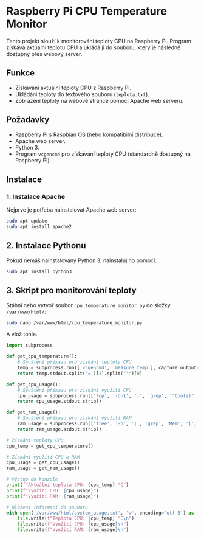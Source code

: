 # Raspberry Pi CPU Temperature Monitor

Tento projekt slouží k monitorování teploty CPU na Raspberry Pi. Program získává aktuální teplotu CPU a ukládá ji do souboru, který je následně dostupný přes webový server.

## Funkce
- Získávání aktuální teploty CPU z Raspberry Pi.
- Ukládání teploty do textového souboru (`teplota.txt`).
- Zobrazení teploty na webové stránce pomocí Apache web serveru.

## Požadavky
- Raspberry Pi s Raspbian OS (nebo kompatibilní distribuce).
- Apache web server.
- Python 3.
- Program `vcgencmd` pro získávání teploty CPU (standardně dostupný na Raspberry Pi).

## Instalace

### 1. Instalace Apache
Nejprve je potřeba nainstalovat Apache web server:

```bash
sudo apt update
sudo apt install apache2
```
## 2. Instalace Pythonu
Pokud nemáš nainstalovaný Python 3, nainstaluj ho pomocí:

```bash
sudo apt install python3
```
## 3. Skript pro monitorování teploty
Stáhni nebo vytvoř soubor `cpu_temperature_monitor.py` do složky `/var/www/html/`:

```bash
sudo nano /var/www/html/cpu_temperature_monitor.py
```

A vlož tohle.

```python
import subprocess

def get_cpu_temperature():
    # Spuštění příkazu pro získání teploty CPU
    temp = subprocess.run(['vcgencmd', 'measure_temp'], capture_output=True, text=True)
    return temp.stdout.split('=')[1].split("'")[0]

def get_cpu_usage():
    # Spuštění příkazu pro získání využití CPU
    cpu_usage = subprocess.run(['top', '-bn1', '|', 'grep', '"Cpu(s)"', '|', 'sed', 's/.*, *\([0-9.]*\)%*id.*/\1/', '|', 'awk', '{print 100 - $1 "%"}'], capture_output=True, text=True)
    return cpu_usage.stdout.strip()

def get_ram_usage():
    # Spuštění příkazu pro získání využití RAM
    ram_usage = subprocess.run(['free', '-h', '|', 'grep', 'Mem', '|', 'awk', '{print $3 "/" $2}'], capture_output=True, text=True)
    return ram_usage.stdout.strip()

# Získání teploty CPU
cpu_temp = get_cpu_temperature()

# Získání využití CPU a RAM
cpu_usage = get_cpu_usage()
ram_usage = get_ram_usage()

# Výstup do konzole
print(f"Aktuální teplota CPU: {cpu_temp} °C")
print(f"Využití CPU: {cpu_usage}")
print(f"Využití RAM: {ram_usage}")

# Uložení informací do souboru
with open('/var/www/html/system_usage.txt', 'w', encoding='utf-8') as file:
    file.write(f"Teplota CPU: {cpu_temp} °C\n")
    file.write(f"Využití CPU: {cpu_usage}\n")
    file.write(f"Využití RAM: {ram_usage}\n")
```
